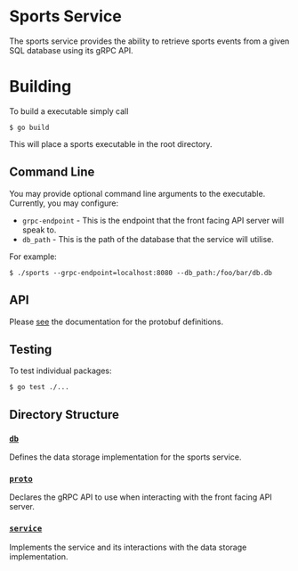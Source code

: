 # Sports Service

The sports service provides the ability to retrieve sports events from a given
SQL database using its gRPC API.

# Building
To build a executable simply call

    $ go build

This will place a sports executable in the root directory.

## Command Line

You may provide optional command line arguments to the executable.
Currently, you may configure:
- `grpc-endpoint` - This is the endpoint that the front facing API server will speak to.
- `db_path` - This is the path of the database that the service will utilise.

For example:

    $ ./sports --grpc-endpoint=localhost:8080 --db_path:/foo/bar/db.db

## API

Please [see](proto/README.md) the documentation for the protobuf definitions.

## Testing

To test individual packages:

    $ go test ./...

## Directory Structure

### [`db`](db/README.md)

Defines the data storage implementation for the sports service.
### [`proto`](proto/README.md)

Declares the gRPC API to use when interacting with the front facing API server.
### [`service`](service/README.md)

Implements the service and its interactions with the data storage implementation.